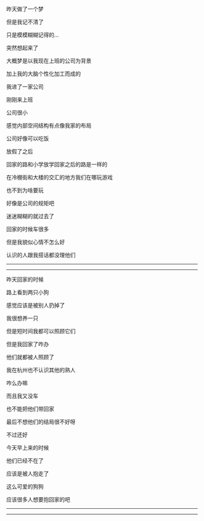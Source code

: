 昨天做了一个梦

但是我记不清了

只是模模糊糊记得的...

突然想起来了

大概梦是以我现在上班的公司为背景

加上我的大脑个性化加工而成的

我进了一家公司

刚刚来上班

公司很小

感觉内部空间结构有点像我家的布局

公司好像可以吃饭

放假了之后

回家的路和小学放学回家之后的路是一样的

在冷棚街和大楼的交汇的地方我们在哪玩游戏

也不到为啥要玩

好像是公司的规矩吧

迷迷糊糊的就过去了

回家的时候车很多

但是我貌似心情不怎么好

认识的人跟我搭话都没理他们

----------

------------

昨天回家的时候

路上看到两只小狗

感觉应该是被别人扔掉了

我很想养一只

但是短时间我都可以照顾它们

但是我回家了咋办

他们就都被人照顾了

我在杭州也不认识其他的熟人

咋么办嘛

而且我又没车

也不能把他们带回家

最后不想他们的结局很不好呀

不过还好

今天早上来的时候

他们已经不在了

应该是被人抱走了

这么可爱的狗狗

应该很多人想要抱回家的吧

--------

--------




